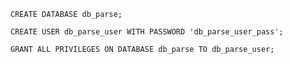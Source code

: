 `CREATE DATABASE db_parse;`

`CREATE USER db_parse_user WITH PASSWORD 'db_parse_user_pass';`

`GRANT ALL PRIVILEGES ON DATABASE db_parse TO db_parse_user;`
